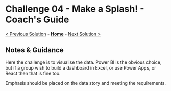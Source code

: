# Challenge 04 - Make a Splash! - Coach's Guide

[< Previous Solution](./Solution-03.md) - **[Home](./README.md)** - [Next Solution >](./Solution-05.md)

## Notes & Guidance

Here the challenge is to visualise the data. Power BI is the obvious choice, but if a group wish to build a dashboard in Excel, or use Power Apps, or React then that is fine too.

Emphasis should be placed on the data story and meeting the requirements.
